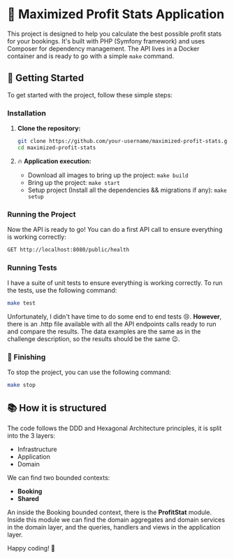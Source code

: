# 🏨 Maximized Profit Stats Application

This project is designed to help you calculate the best possible profit stats for your bookings.
It's built with PHP (Symfony framework) and uses Composer for dependency management.
The API lives in a Docker container and is ready to go with a simple `make` command.

## 🚀 Getting Started

To get started with the project, follow these simple steps:

### Installation

1. **Clone the repository:**

   ```bash
   git clone https://github.com/your-username/maximized-profit-stats.git
   cd maximized-profit-stats
   ```

2. 🔥 **Application execution:**
    - Download all images to bring up the project: `make build`
    - Bring up the project: `make start`
    - Setup project (Install all the dependencies && migrations if any): `make setup`

### Running the Project

Now the API is ready to go! You can do a first API call to ensure everything is working correctly:

```bash
GET http://localhost:8080/public/health
```

### Running Tests

I have a suite of unit tests to ensure everything is working correctly. To run the tests, use the following command:

```bash
make test
```

Unfortunately, I didn't have time to do some end to end tests 😢. **However**, there is an .http file available with all the API endpoints calls ready to run and compare the results. The data examples are the same as in the challenge description, so the results should be the same 😉.

### 👋 Finishing
To stop the project, you can use the following command:

```bash
make stop
```

## 📚 How it is structured
The code follows the DDD and Hexagonal Architecture principles, it is split into the 3 layers:
- Infrastructure
- Application
- Domain

We can find two bounded contexts:
- **Booking**
- **Shared**

An inside the Booking bounded context, there is the **ProfitStat** module. Inside this module we can find the domain aggregates and domain services in the domain layer, and the queries, handlers and views in the application layer.

Happy coding! 🍻
